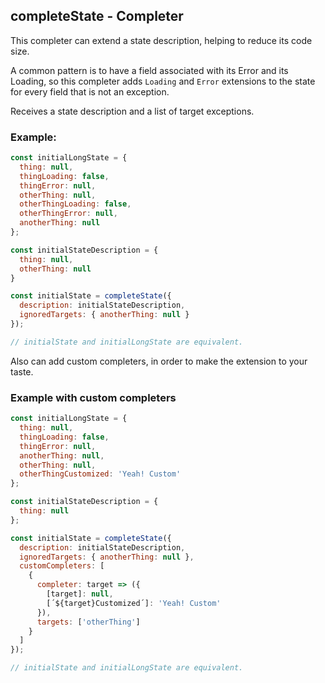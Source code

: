 ## completeState - Completer

This completer can extend a state description, helping to reduce its code size.  

A common pattern is to have a field associated with its Error and its Loading, so this completer adds `Loading` and `Error` extensions to the state for every field that is not an exception.

Receives a state description and a list of target exceptions.  
### Example:
```js
const initialLongState = {
  thing: null,
  thingLoading: false,
  thingError: null,
  otherThing: null,
  otherThingLoading: false,
  otherThingError: null,
  anotherThing: null
};

const initialStateDescription = {
  thing: null,
  otherThing: null
}

const initialState = completeState({
  description: initialStateDescription,
  ignoredTargets: { anotherThing: null }
});

// initialState and initialLongState are equivalent.
```

Also can add custom completers, in order to make the extension to your taste.

### Example with custom completers

```js
const initialLongState = {
  thing: null,
  thingLoading: false,
  thingError: null,
  anotherThing: null,
  otherThing: null,
  otherThingCustomized: 'Yeah! Custom'
};

const initialStateDescription = {
  thing: null
};

const initialState = completeState({
  description: initialStateDescription,
  ignoredTargets: { anotherThing: null },
  customCompleters: [
    {
      completer: target => ({
        [target]: null,
        [´${target}Customized´]: 'Yeah! Custom'
      }),
      targets: ['otherThing']
    }
  ]
});

// initialState and initialLongState are equivalent.
```
